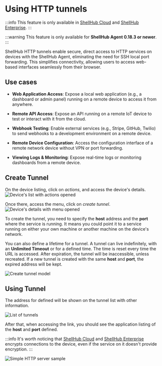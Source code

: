# Using HTTP tunnels

:::info
This feature is only available in [ShellHub Cloud](https://shellhub.io) and
[ShellHub Enterprise](https://www.shellhub.io/products/enterprise).
:::

:::warning
This feature is only available for **ShellHub Agent 0.18.3 or newer**.
:::

ShellHub HTTP tunnels enable secure, direct access to HTTP services on devices
with the ShellHub Agent, eliminating the need for SSH local port forwarding. This
simplifies connectivity, allowing users to access web-based interfaces seamlessly
from their browser.

## Use cases

- **Web Application Access**: Expose a local web application (e.g., a dashboard
or admin panel) running on a remote device to access it from anywhere.

- **Remote API Access**: Expose an API running on a remote IoT device to test or
interact with it from the cloud.

- **Webhook Testing**: Enable external services (e.g., Stripe, GitHub, Twilio) to
send webhooks to a development environment on a remote device.

- **Remote Device Configuration**: Access the configuration interface of a remote
network device without VPN or port forwarding.

- **Viewing Logs & Monitoring**: Expose real-time logs or monitoring dashboards
from a remote device.

## Create Tunnel

On the device listing, click on *actions*, and access the device's details.
![Device's list with actions opened](/img/device-list-actions.png)

Once there, access the menu, click on *create tunnel*.
![Device's details with menu opened](/img/device-details-menu.png)

To create the tunnel, you need to specify the **host** address and the **port** where
the service is running. It means you could point it to a service running on either
your own machine or another machine on the device's network.

You can also define a lifetime for a tunnel. A tunnel can live indefinitely,
with an **Unlimited Timeout** or for a defined time. The time is reset every
time the URL is accessed. After expiration, the tunnel will be inaccessible,
unless recreated. If a new tunnel is created with the same **host** and **port**,
the expired address will be kept.

![Create tunnel model](/img/create-tunnel.png)

## Using Tunnel

The address for defined will be shown on the tunnel list with other information.

![List of tunnels](/img/list-tunnels.png)

After that, when accessing the link, you should see the application listing of the
**host** and **port** defined.

:::info
It's worth noticing that [ShellHub Cloud](https://shellhub.io) and
[ShellHub Enterprise](https://www.shellhub.io/products/enterprise) encrypts connections
to the device, even if the service on it doesn't provide encryption.
:::

![Simple HTTP server sample](/img/tunnel-sample-server.png)
